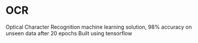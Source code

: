 # OCR

Optical Character Recognition machine learning solution, 98% accuracy on unseen data after 20 epochs
Built using tensorflow
